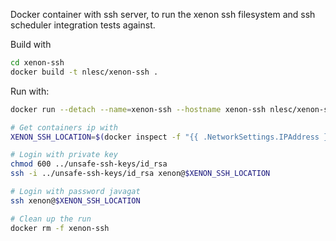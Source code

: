 Docker container with ssh server, to run the xenon ssh filesystem and ssh
scheduler integration tests against.

Build with

```bash
cd xenon-ssh
docker build -t nlesc/xenon-ssh .
```

Run with:

```bash
docker run --detach --name=xenon-ssh --hostname xenon-ssh nlesc/xenon-ssh

# Get containers ip with
XENON_SSH_LOCATION=$(docker inspect -f "{{ .NetworkSettings.IPAddress }}" xenon-ssh)

# Login with private key
chmod 600 ../unsafe-ssh-keys/id_rsa
ssh -i ../unsafe-ssh-keys/id_rsa xenon@$XENON_SSH_LOCATION

# Login with password javagat
ssh xenon@$XENON_SSH_LOCATION

# Clean up the run
docker rm -f xenon-ssh
```
